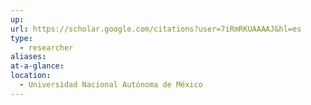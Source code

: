 ```yaml
---
up: 
url: https://scholar.google.com/citations?user=7iRmRKUAAAAJ&hl=es
type:
  - researcher
aliases: 
at-a-glance: 
location:
  - Universidad Nacional Autónoma de México
---
```

